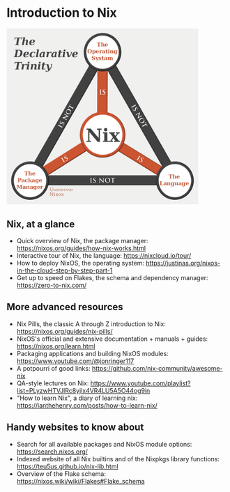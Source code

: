# Introduction to Nix

<img
    src="./media/the-declarative-trinity.png"
    alt="Image of the three Nixes, the package manager, the programming
         language, and the operating system"
    width="440em"
/>

## Nix, at a glance

* Quick overview of Nix, the package manager: <https://nixos.org/guides/how-nix-works.html>
* Interactive tour of Nix, the language: <https://nixcloud.io/tour/>
* How to deploy NixOS, the operating system: <https://justinas.org/nixos-in-the-cloud-step-by-step-part-1>
* Get up to speed on Flakes, the schema and dependency manager: <https://zero-to-nix.com/>

## More advanced resources

* Nix Pills, the classic A through Z introduction to Nix: <https://nixos.org/guides/nix-pills/>
* NixOS's official and extensive documentation + manuals + guides: <https://nixos.org/learn.html>
* Packaging applications and building NixOS modules: <https://www.youtube.com/@jonringer117>
* A potpourri of good links: <https://github.com/nix-community/awesome-nix>
* QA-style lectures on Nix: <https://www.youtube.com/playlist?list=PLyzwHTVJlRc8yjlx4VR4LU5A5O44og9in>
* "How to learn Nix", a diary of learning nix: <https://ianthehenry.com/posts/how-to-learn-nix/>

## Handy websites to know about

* Search for all available packages and NixOS module options: <https://search.nixos.org/>
* Indexed website of all Nix builtins and of the Nixpkgs library functions: <https://teu5us.github.io/nix-lib.html>
* Overview of the Flake schema: <https://nixos.wiki/wiki/Flakes#Flake_schema>

